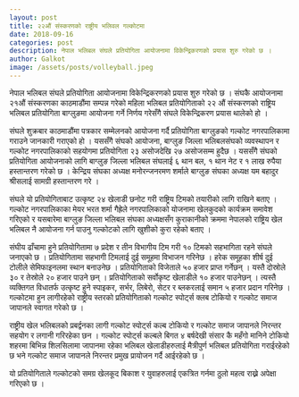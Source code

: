 ```yaml
---
layout: post
title: २२औं संस्करणको राष्ट्रीय भलिवल गल्कोटमा
date: 2018-09-16
categories: post
description: नेपाल भलिबल संघले प्रतियोगिता आयोजनामा विकेन्द्रिकरणको प्रयास शुरु गरेको छ ।
author: Galkot
image: /assets/posts/volleyball.jpeg
---
```


नेपाल भलिबल संघले प्रतियोगिता आयोजनामा विकेन्द्रिकरणको प्रयास शुरु गरेको छ । संघकै आयोजनामा २१औं संस्करणका काठमाडौंमा सम्पन्न गरेको महिला भलिबल प्रतियोगिताको २२ औं संस्करणको राष्ट्रिय भलिबल प्रतियोगिता बाग्लुङमा आयोजना गर्ने निर्णय गरेसँगै संघले विकेन्द्रिकरण प्रयास थालेको हो ।

संघले शुक्रबार काठमाडौंमा पत्रकार सम्मेलनको आयोजना गर्दै प्रतियोगिता बाग्लुङको गल्कोट नगरपालिकामा गराउने जानकारी गराएको हो । यससँगै संघको आयोजना, बाग्लुङ जिल्ला भलिबलसंघको व्यवस्थापन र गल्कोट नगरपालिकाको सहयोगमा प्रतियोगिता २३ असोजदेखि २७ असोजसम्म हुदैछ । यससँगै संघको प्रतियोगिता आयोजनाको लागि बाग्लुङ जिल्ला भलिबल संघलाई ६ थान बल, १ थान नेट र १ लाख रुपैया हस्तान्तरण गरेको छ । केन्द्रिय संघका अध्यक्ष मनोरन्जनरमण शर्माले बाग्लुङ संघका अध्यक्ष यम बहादुर श्रीसलाई सामग्री हस्तान्तरण गरे ।


संघले यो प्रतियोगिताबाट उत्कृष्ट २४ खेलाडी छनोट गरी राष्ट्रिय टिमको तयारीको लागि राखिने बताए । गल्कोट नगरपालिकाका मेयर भरत शर्मा गैह्रेले नगरपालिकाको योजनामा खेलकुदको कार्यक्रम समावेश गरिएको र यसबारेमा बाग्लुङ जिल्ला भलिबल संघका अध्यक्षसँग कुराकानीको क्रममा नेपालको राष्ट्रिय खेल भलिबल नै आयोजना गर्न पाउनु गल्कोटको लागि खुशीको कुरा रहेको बताए ।


संघीय ढाँचामा हुने प्रतियोगितामा ७ प्रदेश र तीन विभागीय टिम गरी १० टिमको सहभागिता रहने संघले जनाएको छ । प्रतियोगितामा सहभागी टिमलाई दुई समूहमा विभाजन गरिनेछ । हरेक समूहका शीर्ष दुई टोलीले सेमिफाइनलमा स्थान बनाउनेछ । प्रतियोगिताको विजेताले ५० हजार प्राप्त गर्नेछन् । यस्तै दोस्रोले ३० र तेस्रोले २० हजार पाउने छन् । प्रतियोगिताको सर्वोकृष्ट खेलाडीले १० हजार पाउनेछन् । त्यस्तै व्यक्तिगत विधातर्फ उत्कृष्ट हुने स्पाइकर, सर्भर, लिबेरो, सेटर र ब्लकरलाई समान ५ हजार प्रदान गरिनेछ । 
गल्कोटमा हुन लागीरहेको राष्ट्रीय स्तरको प्रतियोगिताको गल्कोट स्पोर्ट्स क्लब टोकियो र गल्कोट समाज जापानले स्वागत गरेको छ । 


राष्ट्रीय खेल भलिबलको प्रबर्द्वनका लागी गल्कोट स्पोर्ट्स कल्ब टोकियो र गल्कोट समाज जापानले निरन्तर सहयोग र लगानी गरिरहेका छन । गल्कोट स्पोर्ट्स कल्बले बिगत ४ बर्षदेखी संसार कै महँगो मानिने टोकियो शहरमा बिभिन्न शिलसिलामा जापानमा रहेका भलिबल खेलाडीहरुलाई मैत्रीपुर्ण भलिबल प्रतियोगिता गराईरहेको छ भने गल्कोट समाज जापानले निरन्तर प्रमुख प्रायोजन गर्दै आईरहेको छ । 



यो प्रतियोगिताले गल्कोटको समग्र खेलकूद बिकाश र युवाहरुलाई एकत्रित गर्नमा ठुलो महत्व राख्ने अपेक्षा गरिएको छ ।